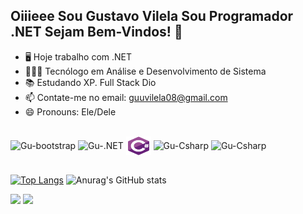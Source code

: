 ## Oiiieee Sou Gustavo Vilela Sou Programador .NET Sejam Bem-Vindos! 👋

- 🖥️ Hoje trabalho com .NET
- 👨🏻‍🎓 Tecnólogo em Análise e Desenvolvimento de Sistema
- 📚 Estudando XP. Full Stack Dio 
- 📫 Contate-me no email: guuvilela08@gmail.com
- 😄 Pronouns: Ele/Dele

<div style="display: inline_block"><br>
  <img align="center" alt="Gu-bootstrap" height="30" width="40" src="https://cdn.jsdelivr.net/gh/devicons/devicon@latest/icons/bootstrap/bootstrap-original.svg" />
  <img align="center" alt="Gu-.NET" height="30" width="40" src="https://cdn.jsdelivr.net/gh/devicons/devicon@latest/icons/dotnetcore/dotnetcore-original.svg" />
  <img align="center" alt="Gu-Csharp" height="30" width="40" src="https://raw.githubusercontent.com/devicons/devicon/master/icons/csharp/csharp-original.svg">
  <img align="center" alt="Gu-Csharp" height="30" width="40" src="https://cdn.jsdelivr.net/gh/devicons/devicon@latest/icons/azuresqldatabase/azuresqldatabase-original.svg" />
  <img align="center" alt="Gu-Csharp" height="30" width="40" src="https://cdn.jsdelivr.net/gh/devicons/devicon@latest/icons/blazor/blazor-original.svg" />
</div>
<br>

[![Top Langs](https://github-readme-stats.vercel.app/api/top-langs/?username=guvilela09&layout=donut)](https://github.com/guvilela09)
![Anurag's GitHub stats](https://github-readme-stats.vercel.app/api?username=guvilela09&show_icons=true&theme=tokyonight)

<div> 
  <a href = "mailto:guuvilela08@gmail.com"><img src="https://img.shields.io/badge/-Gmail-%23333?style=for-the-badge&logo=gmail&logoColor=white" target="_blank"></a>
  <a href="https://www.linkedin.com/in/gustavo-vilela-46440b242/" target="_blank"><img src="https://img.shields.io/badge/-LinkedIn-%230077B5?style=for-the-badge&logo=linkedin&logoColor=white" target="_blank"></a> 
  
</div>
